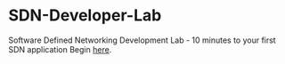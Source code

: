 # SDN-Developer-Lab
Software Defined Networking Development Lab - 10 minutes to your first SDN application
Begin [here](https://github.com/Elbrys/SDN-Developer-Lab/wiki).
